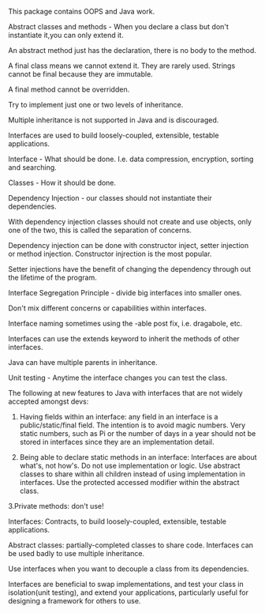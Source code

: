 This package contains OOPS and Java work.

Abstract classes and methods - When you declare a class but don't instantiate it,you can only extend it.

An abstract method just has the declaration, there is no body to the method. 

A final class means we cannot extend it. They are rarely used. Strings cannot be final because they are immutable.

A final method cannot be overridden.

Try to implement just one or two levels of inheritance. 

Multiple inheritance is not supported in Java and is discouraged.

Interfaces are used to build loosely-coupled, extensible, testable applications.

Interface - What should be done. I.e. data compression, encryption, sorting and searching.

Classes - How it should be done. 

Dependency Injection - our classes should not instantiate their dependencies.

With dependency injection classes should not create and use objects, only one of the two, this is called the separation of concerns.

Dependency injection can be done with constructor inject, setter injection or method injection. Constructor injrection is the most popular.

Setter injections have the benefit of changing the dependency through out the lifetime of the program.

Interface Segregation Principle - divide big interfaces into smaller ones.

Don't mix different concerns or capabilities within interfaces.

Interface naming sometimes using the -able post fix, i.e. dragabole, etc.

Interfaces can use the extends keyword to inherit the methods of other interfaces.

Java can have multiple parents in inheritance.

Unit testing - Anytime the interface changes you can test the class.

The following at new features to Java with interfaces that are not widely accepted amongst devs: 

1. Having fields within an interface: any field in an interface is a public/static/final field. The intention is to avoid magic numbers.
 Very static numbers, such as Pi or the number of days in a year should not be stored in interfaces since they are an implementation detail.
 
 2. Being able to declare static methods in an interface: Interfaces are about what's, not how's. Do not use implementation or logic. 
 Use abstract classes to share within all children instead of using implementation in interfaces. Use the protected accessed modifier within
 the abstract class.
 
 3.Private methods: don't use!
 
 Interfaces: Contracts, to build loosely-coupled, extensible, testable applications.
 
 Abstract classes: partially-completed classes to share code. Interfaces can be used badly to use multiple inheritance. 
 
 Use interfaces when you want to decouple a class from its dependencies. 

Interfaces are beneficial to swap implementations, and test your class in isolation(unit testing), and extend your applications, 
particularly useful for designing a framework for others to use. 











